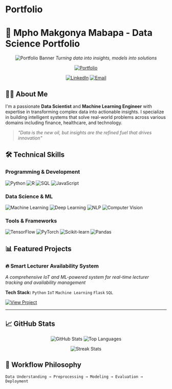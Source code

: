 # Portfolio
# 🚀 Mpho Makgonya Mabapa - Data Science Portfolio

<div align="center">

![Portfolio Banner](https://localhost/230326919)
*Turning data into insights, models into solutions*

[![Portfolio](https://img.shields.io/badge/🌐-Portfolio_Website-2c3e50?style=for-the-badge)](http://localhost/230326919)

[![LinkedIn](https://img.shields.io/badge/💼-LinkedIn-0077B5?style=for-the-badge)]([https://linkedin.com/in/yourprofile](https://www.linkedin.com/in/mpho-makgonya-mabapa-62b544366?utm_source=share&utm_campaign=share_via&utm_content=profile&utm_medium=android_app))
[![Email](https://img.shields.io/badge/📧-Email-D14836?style=for-the-badge)](mailto:mpho.mabapa1109@gmail.com)

</div>

## 👨‍💻 About Me

I'm a passionate **Data Scientist** and **Machine Learning Engineer** with expertise in transforming complex data into actionable insights. I specialize in building intelligent systems that solve real-world problems across various domains including finance, healthcare, and technology.

> *"Data is the new oil, but insights are the refined fuel that drives innovation"*

## 🛠 Technical Skills

### **Programming & Development**
![Python](https://img.shields.io/badge/Python-3776AB?style=flat&logo=python&logoColor=white)
![R](https://img.shields.io/badge/R-276DC3?style=flat&logo=r&logoColor=white)
![SQL](https://img.shields.io/badge/SQL-4479A1?style=flat&logo=postgresql&logoColor=white)
![JavaScript](https://img.shields.io/badge/JavaScript-F7DF1E?style=flat&logo=javascript&logoColor=black)

### **Data Science & ML**
![Machine Learning](https://img.shields.io/badge/Machine%20Learning-FF6B6B?style=flat)
![Deep Learning](https://img.shields.io/badge/Deep%20Learning-4ECDC4?style=flat)
![NLP](https://img.shields.io/badge/Natural%20Language%20Processing-45B7D1?style=flat)
![Computer Vision](https://img.shields.io/badge/Computer%20Vision-96CEB4?style=flat)

### **Tools & Frameworks**
![TensorFlow](https://img.shields.io/badge/TensorFlow-FF6F00?style=flat&logo=tensorflow&logoColor=white)
![PyTorch](https://img.shields.io/badge/PyTorch-EE4C2C?style=flat&logo=pytorch&logoColor=white)
![Scikit-learn](https://img.shields.io/badge/Scikit--learn-F7931E?style=flat&logo=scikit-learn&logoColor=white)
![Pandas](https://img.shields.io/badge/Pandas-150458?style=flat&logo=pandas&logoColor=white)

## 📊 Featured Projects

### 🔥 **Smart Lecturer Availability System**
*A comprehensive IoT and ML-powered system for real-time lecturer tracking and availability management*

**Tech Stack:** `Python` `IoT` `Machine Learning` `Flask` `SQL`

[![View Project](https://img.shields.io/badge/🔍-View_Project-3498db?style=for-the-badge)](project-link)

---

## 📈 GitHub Stats

<div align="center">

![GitHub Stats](https://github-readme-stats.vercel.app/api?username=Mphoentle9&show_icons=true&theme=radical&hide_border=true)
![Top Languages](https://github-readme-stats.vercel.app/api/top-langs/?username=Mphoentle9&layout=compact&theme=radical&hide_border=true)

![Streak Stats](https://github-readme-streak-stats.herokuapp.com/?user=Mphoentle9&theme=radical&hide_border=true)

</div>

## 🎯 Workflow Philosophy

```text
Data Understanding → Preprocessing → Modeling → Evaluation → Deployment
